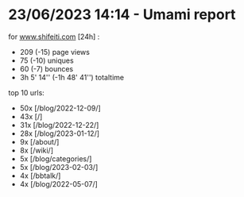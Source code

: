 # 23/06/2023 14:14 - Umami report
for www.shifeiti.com [24h] :

 - 209 (-15) page views
 - 75 (-10) uniques
 - 60 (-7) bounces
 - 3h 5' 14'' (-1h 48' 41'') totaltime


top 10 urls:
 - 50x [/blog/2022-12-09/]
 - 43x [/]
 - 31x [/blog/2022-12-22/]
 - 28x [/blog/2023-01-12/]
 - 9x [/about/]
 - 8x [/wiki/]
 - 5x [/blog/categories/]
 - 5x [/blog/2023-02-03/]
 - 4x [/bbtalk/]
 - 4x [/blog/2022-05-07/]


